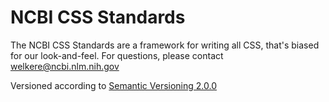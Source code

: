 # NCBI CSS Standards

The NCBI CSS Standards are a framework for writing all CSS, that's biased for our look-and-feel.  For questions, please contact [welkere@ncbi.nlm.nih.gov](mailto:welkere@ncbi.nlm.nih.gov "welkere@ncbi.nlm.nih.gov")

Versioned according to [Semantic Versioning 2.0.0](http://semver.org/)
